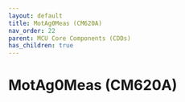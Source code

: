 ```yaml
---
layout: default
title: MotAg0Meas (CM620A)
nav_order: 22
parent: MCU Core Components (CDDs)
has_children: true
---
```

# MotAg0Meas (CM620A)
